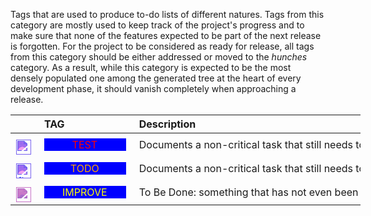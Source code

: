 <!-- markdownlint-disable MD041-->
Tags that are used to produce to-do lists of different natures. Tags from this category are mostly
used to keep track of the project's progress and to make sure that none of the features expected to
be part of the next release  is forgotten. For the project to be considered as ready for release, all
tags from this category should be either addressed or moved to the *hunches* category.  As a result,
while this category is expected to be the most densely populated one among the generated tree at
the heart of every development phase, it should vanish completely when approaching a release.

<div class="tag-table records">

&nbsp;&nbsp;&nbsp;&nbsp;&nbsp;&nbsp;|&nbsp;TAG&nbsp;&nbsp;&nbsp;&nbsp;&nbsp;&nbsp;&nbsp;&nbsp;&nbsp;&nbsp;&nbsp;&nbsp;&nbsp;&nbsp;&nbsp;&nbsp;&nbsp;&nbsp;&nbsp;&nbsp;&nbsp;&nbsp;&nbsp;&nbsp; | Description&nbsp;&nbsp;&nbsp;&nbsp;&nbsp;&nbsp;&nbsp;&nbsp;&nbsp;&nbsp;&nbsp;&nbsp;&nbsp;&nbsp;&nbsp;&nbsp;&nbsp;&nbsp;&nbsp;&nbsp;&nbsp;&nbsp;&nbsp;&nbsp;&nbsp;&nbsp;&nbsp;&nbsp;&nbsp;&nbsp;&nbsp;&nbsp;&nbsp;&nbsp;&nbsp;&nbsp;&nbsp;&nbsp;&nbsp;&nbsp;&nbsp;&nbsp;&nbsp;&nbsp;&nbsp;&nbsp;&nbsp;&nbsp;&nbsp;&nbsp;&nbsp;&nbsp;&nbsp;&nbsp;&nbsp;&nbsp;&nbsp;&nbsp;&nbsp;&nbsp;&nbsp;&nbsp;&nbsp;&nbsp;&nbsp;&nbsp;&nbsp;&nbsp;&nbsp;&nbsp;&nbsp;&nbsp;&nbsp;&nbsp;&nbsp;&nbsp;&nbsp;&nbsp;&nbsp;&nbsp;&nbsp;&nbsp;&nbsp;&nbsp;&nbsp;&nbsp;&nbsp;&nbsp;&nbsp;&nbsp;&nbsp;&nbsp;&nbsp;&nbsp;&nbsp;&nbsp;&nbsp;&nbsp;&nbsp;&nbsp;&nbsp;&nbsp;&nbsp;&nbsp;&nbsp;&nbsp;&nbsp;&nbsp;&nbsp;&nbsp; |
:-----:|:----|:----|
<a href="https://primer.style/design/foundations/icons/tools-16"  target="_blank"><img class="test-icon" src="./vsc03-todo-tree/assets/images/code-review.svg" alt="code-review.svg" title="code-review-icon: code-review.svg"/></a>| &nbsp;<a href="https://www.w3schools.com/colors/color_tryit.asp?color=Blue" title="Red on Blue"><tag class="test-tag">TEST</tag></a>  | Documents a non-critical task that still needs to be done. |
<a href="https://primer.style/design/foundations/icons/flame-16"  target="_blank"><img class="todo-icon" src="./vsc03-todo-tree/assets/images/flame.svg" alt="flame.svg" title="todo-icon: flame.svg"/></a>| &nbsp;<a href="https://www.w3schools.com/colors/color_tryit.asp?color=Blue" title="Orange on Blue"><tag class="todo-tag">TODO</tag></a>  | Documents a non-critical task that still needs to be done. |
<a href="https://primer.style/design/foundations/icons/graph-16"  target="_blank"><img class="improve-icon" src="./vsc03-todo-tree/assets/images/graph.svg" alt="graph.svg" title="improve-icon: graph.svg"/></a> | &nbsp;<a href="https://www.w3schools.com/colors/color_tryit.asp?color=Blue" title="Yellow on Blue"><tag class="improve-tag">IMPROVE</tag></a>  | To Be Done: something that has not even been started yet |

</div>
<style>
div.tag-table  {
  font-size: normal;
  min-width: 40em;
}
div.tag-table tag {
  width: 85%;
  padding: 0 .75ex 0 .6ex;
  display: inline-block;
  text-align: center;
}
div.tag-table img {
  height: 24px;
  margin-top: 8px;
}
.improve-tag {
 color: rgb(255, 255, 0);
 background-color: rgb(0, 0, 255);
}
.improve-icon {
  filter: invert(24%) sepia(96%) saturate(1262%) hue-rotate(228deg) brightness(84%) contrast(84%);
}
.test-tag {
 color: rgb(255, 0, 0);
 background-color:  rgb(0, 0, 255);
}
.test-icon {
  filter: invert(23%) sepia(69%) saturate(6642%) hue-rotate(229deg) brightness(95%) contrast(97%);
}
.todo-tag {
 color: Orange;
 background-color:  rgb(0, 0, 255);
}
.todo-icon {
  filter: invert(23%) sepia(69%) saturate(6642%) hue-rotate(229deg) brightness(95%) contrast(97%);
}
</style>
<!-- markdownlint-enable MD041-->
